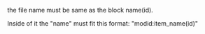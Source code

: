 the file name must be same as the block name(id).

Inside of it  the "name" must fit this format: "modid:item_name(id)"

